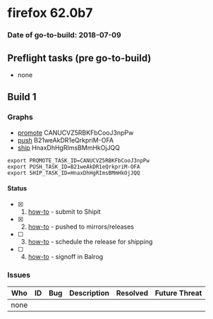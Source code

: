 # firefox 62.0b7

### Date of go-to-build: 2018-07-09

## Preflight tasks (pre go-to-build)
- none

## Build 1  

### Graphs
* [promote](https://tools.taskcluster.net/push-inspector/#/CANUCVZ5RBKFbCooJ3npPw) CANUCVZ5RBKFbCooJ3npPw
* [push](https://tools.taskcluster.net/push-inspector/#/B21weAkDR1eQrkpriM-OFA) B21weAkDR1eQrkpriM-OFA
* [ship](https://tools.taskcluster.net/push-inspector/#/HnaxDhHgRImsBMmHkOjJQQ) HnaxDhHgRImsBMmHkOjJQQ
```
export PROMOTE_TASK_ID=CANUCVZ5RBKFbCooJ3npPw
export PUSH_TASK_ID=B21weAkDR1eQrkpriM-OFA
export SHIP_TASK_ID=HnaxDhHgRImsBMmHkOjJQQ
```


#### Status
- [x] 1.  [how-to](https://wiki.mozilla.org/Release:Release_Automation_on_Mercurial:Starting_a_Release#Submit_to_Ship_It)  - submit to Shipit
- [x] 2.  [how-to](https://github.com/mozilla-releng/releasewarrior-2.0/blob/master/docs/release-promotion/desktop/howto.md#push-artifacts-to-releases-directory)  - pushed to mirrors/releases
- [ ] 3.  [how-to](https://github.com/mozilla-releng/releasewarrior-2.0/blob/master/docs/release-promotion/desktop/howto.md#ship-the-release)  - schedule the release for shipping
- [ ] 4.  [how-to](https://github.com/mozilla-releng/releasewarrior-2.0/blob/master/docs/release-promotion/desktop/howto.md#obtain-sign-offs-for-changes)  - signoff in Balrog

### Issues
| Who                 | ID               | Bug                                                                 | Description                | Resolved                | Future Threat                |
| ------------------- | ---------------- | ------------------------------------------------------------------- | -------------------------- | ----------------------- | ---------------------------- |
| none | | | | | |

